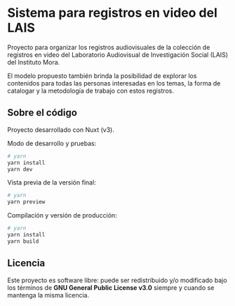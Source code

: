 # Sistema para registros en video del LAIS

Proyecto para organizar los registros audiovisuales de la colección de registros en video del Laboratorio Audiovisual de Investigación Social (LAIS) del Instituto Mora.

El modelo propuesto también brinda la posibilidad de explorar los contenidos para todas las personas interesadas en los temas, la forma de catalogar y la metodología de trabajo con estos registros.

## Sobre el código

Proyecto desarrollado con Nuxt (v3).

Modo de desarrollo y pruebas:
```bash
# yarn
yarn install
yarn dev
```

Vista previa de la versión final:
```bash
# yarn
yarn preview
```

Compilación y versión de producción:
```bash
# yarn
yarn install
yarn build
```

## Licencia
Este proyecto es software libre: puede ser redistribuido y/o modificado bajo los términos de **GNU General Public License v3.0** siempre y cuando se mantenga la misma licencia.